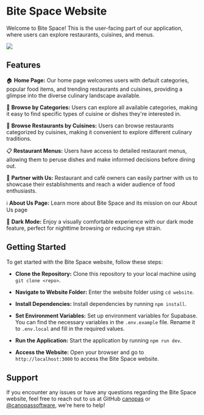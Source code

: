 # Bite Space Website

Welcome to Bite Space! This is the user-facing part of our application, where users can explore restaurants, cuisines, and menus.

<img src="../media/website.gif"/>

## Features

🏠 <b>Home Page:</b> Our home page welcomes users with default categories, popular food items, and trending restaurants and cuisines, providing a glimpse into the diverse culinary landscape available.

🍴 <b>Browse by Categories:</b> Users can explore all available categories, making it easy to find specific types of cuisine or dishes they're interested in.

🌮 <b>Browse Restaurants by Cuisines:</b> Users can browse restaurants categorized by cuisines, making it convenient to explore different culinary traditions.

📋 <b>Restaurant Menus:</b> Users have access to detailed restaurant menus, allowing them to peruse dishes and make informed decisions before dining out.

🤝 <b>Partner with Us:</b> Restaurant and café owners can easily partner with us to showcase their establishments and reach a wider audience of food enthusiasts.

ℹ️ <b>About Us Page:</b> Learn more about Bite Space and its mission on our About Us page

🌙 <b>Dark Mode:</b> Enjoy a visually comfortable experience with our dark mode feature, perfect for nighttime browsing or reducing eye strain.

## Getting Started

To get started with the Bite Space website, follow these steps:

- <b>Clone the Repository:</b> Clone this repository to your local machine using `git clone <repo>`.

- <b>Navigate to Website Folder:</b> Enter the website folder using `cd website`.

- <b>Install Dependencies:</b> Install dependencies by running `npm install`.

- <b>Set Environment Variables:</b> Set up environment variables for Supabase. You can find the necessary variables in the `.env.example` file. Rename it to `.env.local` and fill in the required values.

- <b>Run the Application:</b> Start the application by running `npm run dev`.

- <b>Access the Website:</b> Open your browser and go to `http://localhost:3000` to access the Bite Space website.

## Support

If you encounter any issues or have any questions regarding the Bite Space website, feel free to reach out to us at GitHub [canopas](https://github.com/canopas) or [@canopassoftware](https://twitter.com/canopassoftware), we're here to help!